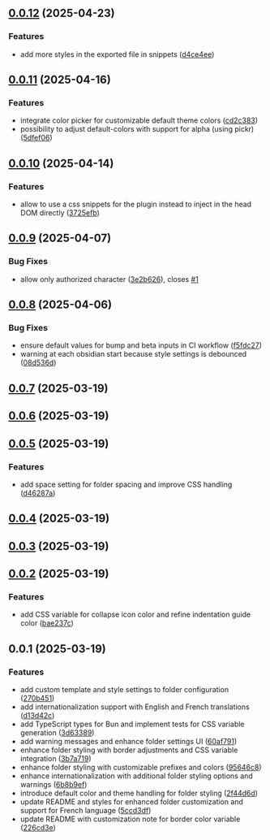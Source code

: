 ## [0.0.12](https://github.com/Mara-Li/obsidian-simple-colored-folder/compare/0.0.11...0.0.12) (2025-04-23)
### Features

* add more styles in the exported file in snippets ([d4ce4ee](https://github.com/Mara-Li/obsidian-simple-colored-folder/commit/d4ce4ee36189442228d2b1d8234fcba0dce08280))

## [0.0.11](https://github.com/Mara-Li/obsidian-simple-colored-folder/compare/0.0.10...0.0.11) (2025-04-16)
### Features

* integrate color picker for customizable default theme colors ([cd2c383](https://github.com/Mara-Li/obsidian-simple-colored-folder/commit/cd2c3838d3ea2dbb1edb55601e8a5d02c5c9069f))
* possibility to adjust default-colors with support for alpha (using pickr) ([5dfef06](https://github.com/Mara-Li/obsidian-simple-colored-folder/commit/5dfef06b52b2b1c07cb6cc019508b01c0cd4b078))

## [0.0.10](https://github.com/Mara-Li/obsidian-simple-colored-folder/compare/0.0.9...0.0.10) (2025-04-14)
### Features

* allow to use a css snippets for the plugin instead to inject in the head DOM directly ([3725efb](https://github.com/Mara-Li/obsidian-simple-colored-folder/commit/3725efb8256009bc3093349d1dd2d686eb2922fc))

## [0.0.9](https://github.com/Mara-Li/obsidian-simple-colored-folder/compare/0.0.8...0.0.9) (2025-04-07)
### Bug Fixes

* allow only authorized character ([3e2b626](https://github.com/Mara-Li/obsidian-simple-colored-folder/commit/3e2b626377de9ab48b1a99fbc2b1521f672f3bd3)), closes [#1](https://github.com/Mara-Li/obsidian-simple-colored-folder/issues/1)

## [0.0.8](https://github.com/Mara-Li/obsidian-simple-colored-folder/compare/0.0.7...0.0.8) (2025-04-06)
### Bug Fixes

* ensure default values for bump and beta inputs in CI workflow ([f5fdc27](https://github.com/Mara-Li/obsidian-simple-colored-folder/commit/f5fdc2722a963d0ef47094f946ce499f5238a723))
* warning at each obsidian start because style settings is debounced ([08d536d](https://github.com/Mara-Li/obsidian-simple-colored-folder/commit/08d536d3f6d24051aeda8521a642aab752225f20))

## [0.0.7](https://github.com/Mara-Li/obsidian-simple-colored-folder/compare/0.0.6...0.0.7) (2025-03-19)

## [0.0.6](https://github.com/Mara-Li/obsidian-simple-colored-folder/compare/0.0.5...0.0.6) (2025-03-19)

## [0.0.5](https://github.com/Mara-Li/obsidian-simple-colored-folder/compare/0.0.4...0.0.5) (2025-03-19)
### Features

* add space setting for folder spacing and improve CSS handling ([d46287a](https://github.com/Mara-Li/obsidian-simple-colored-folder/commit/d46287afe2378125c6ebc32d196ddf9aaf415489))

## [0.0.4](https://github.com/Mara-Li/obsidian-simple-colored-folder/compare/0.0.3...0.0.4) (2025-03-19)

## [0.0.3](https://github.com/Mara-Li/obsidian-simple-colored-folder/compare/0.0.2...0.0.3) (2025-03-19)

## [0.0.2](https://github.com/Mara-Li/obsidian-simple-colored-folder/compare/0.0.1...0.0.2) (2025-03-19)
### Features

* add CSS variable for collapse icon color and refine indentation guide color ([bae237c](https://github.com/Mara-Li/obsidian-simple-colored-folder/commit/bae237c898319eb2808be4efad36b9722fac88b6))

## 0.0.1 (2025-03-19)
### Features

* add custom template and style settings to folder configuration ([270b451](https://github.com/Mara-Li/obsidian-colored-folder/commit/270b4511650a735756fbaf283e2353c848836119))
* add internationalization support with English and French translations ([d13d42c](https://github.com/Mara-Li/obsidian-colored-folder/commit/d13d42c17fa1893508e170b36f99f97e79bef7dc))
* add TypeScript types for Bun and implement tests for CSS variable generation ([3d63389](https://github.com/Mara-Li/obsidian-colored-folder/commit/3d633892eafaf78f63dfa96b4427afc36f212e5c))
* add warning messages and enhance folder settings UI ([60af791](https://github.com/Mara-Li/obsidian-colored-folder/commit/60af7913b43f80e0cb758a1c6ed20c039184d791))
* enhance folder styling with border adjustments and CSS variable integration ([3b7a719](https://github.com/Mara-Li/obsidian-colored-folder/commit/3b7a719713c325fb7fb7a78b1fdeca6656674858))
* enhance folder styling with customizable prefixes and colors ([95646c8](https://github.com/Mara-Li/obsidian-colored-folder/commit/95646c81da6db185f0c97a7269c6ff16b2747f0e))
* enhance internationalization with additional folder styling options and warnings ([6b8b9ef](https://github.com/Mara-Li/obsidian-colored-folder/commit/6b8b9ef981d0aef45134f2ba6eafe30ac4a52c76))
* introduce default color and theme handling for folder styling ([2f44d6d](https://github.com/Mara-Li/obsidian-colored-folder/commit/2f44d6df01c4ff5d4650f8185dd969d12fe56dd8))
* update README and styles for enhanced folder customization and support for French language ([5ccd3df](https://github.com/Mara-Li/obsidian-colored-folder/commit/5ccd3df80dc6aeef2a0794cae9ab4e8203742c33))
* update README with customization note for border color variable ([226cd3e](https://github.com/Mara-Li/obsidian-colored-folder/commit/226cd3ece1694111ff184a4f561291d8f904b4dc))